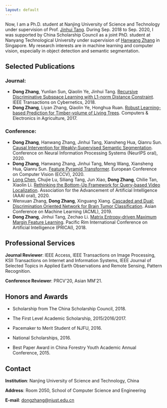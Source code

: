 ```yaml
---
layout: default
---
```


Now, I am a Ph.D. student at Nanjing University of Science and Technology under supervision of Prof. [Jinhui Tang](https://imag-njust.net/jinhui-tang/). During Sep. 2018 to Sep. 2020, I was supported by China Scholarship Council as a joint PhD. student at Nanyang Technological University under supervision of [Hanwang Zhang](https://mreallab.github.io/people.html) in Singapore. My research interests are in machine learning and computer vision, especially in object detection and semantic segmentation.

## Selected Publications

### Journal:
- **Dong Zhang**, Yunlian Sun, Qiaolin Ye, Jinhui Tang. [Recursive Discriminative Subspace Learning with L1-norm Distance Constraint](https://ieeexplore.ieee.org/document/8573145). IEEE Transactions on Cybernetics, 2018.
- **Dong Zhang**, Liyan Zhang, Qiaolin Ye, Honghua Ruan. [Robust Learning-based Prediction for Timber-volume of Living Trees](https://www.sciencedirect.com/science/article/abs/pii/S0168169916306366). Computers & Electronics in Agriculture, 2017.

### Conference:
- **Dong Zhang**, Hanwang Zhang, Jinhui Tang, Xiansheng Hua, Qianru Sun. [Causal Intervention for Weakly-Supervised Semantic Segmentation](https://papers.nips.cc/paper/2020/file/07211688a0869d995947a8fb11b215d6-Paper.pdf). Conference on Neural Information Processing Systems (NeurIPS oral), 2020.
- **Dong Zhang**, Hanwang Zhang, Jinhui Tang, Meng Wang, Xiansheng Hua, Qianru Sun. [Feature Pyramid Transformer](https://www.ecva.net/papers/eccv_2020/papers_ECCV/papers/123730324.pdf). European Conference on Computer Vision (ECCV), 2020.
- [Long Chen](https://zjuchenlong.github.io/), Chujie Lu, Siliang Tang, Jun Xiao, **Dong Zhang**, Chilie Tan, Xiaolin Li. [Rethinking the Bottom-Up Framework for Query-based Video Localization](https://ojs.aaai.org//index.php/AAAI/article/view/6627). Association for the Advancement of Artificial Intelligence (AAAI oral), 2020.
- Wenxuan Zhang, **Dong Zhang**, Xinguang Xiang. [Cascaded and Dual: Discrimination Oriented Network for Brain Tumor Classification](http://proceedings.mlr.press/v101/zhang19a.html). Asian Conference on Machine Learning (ACML), 2019. 
- **Dong Zhang**, Jinhui Tang, Zechao Li. [Matrix Entropy-driven Maximum Margin Feature Learning](https://link.springer.com/chapter/10.1007/978-3-319-97304-3_29). Pacific Rim International Conference on Artificial Intelligence (PRICAI), 2018.

## Professional Services

**Journal Reviewer**: IEEE Access, IEEE Transactions on Image Processing, KSII Transactions on Internet and Information Systems, IEEE Journal of Selected Topics in Applied Earth Observations and Remote Sensing, Pattern Recognition.

**Conference Reviewer**: PRCV'20, Asian MM'21.

## Honors and Awards

* Scholarship from The China Scholarship Council, 2018.

* The First Level Academic Scholarship, 2015/2016/2017.

* Pacemaker to Merit Student of NJFU, 2016.

* National Scholarships, 2016.

* Best Paper Award in China Forestry Youth Academic Annual Conference, 2015.

## Contact

**Institution**: Nanjing University of Science and Technology, China

**Address**: Room 2050, School of Computer Science and Engineering

**E-mail**:  dongzhang@njust.edu.cn
